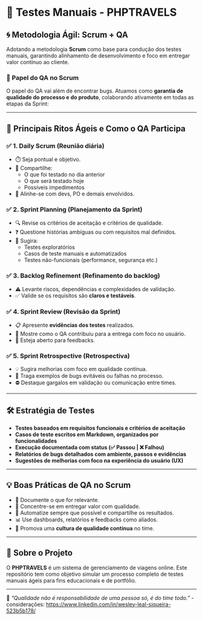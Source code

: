 # 🧪 Testes Manuais - PHPTRAVELS

## 🌀 Metodologia Ágil: Scrum + QA

Adotando a metodologia **Scrum** como base para condução dos testes manuais, garantindo alinhamento de desenvolvimento e foco em entregar valor contínuo ao cliente.

### 🎯 Papel do QA no Scrum

O papel do QA vai além de encontrar bugs. Atuamos como **garantia de qualidade do processo e do produto**, colaborando ativamente em todas as etapas da Sprint:

---

## 📅 Principais Ritos Ágeis e Como o QA Participa

### ✅ 1. Daily Scrum (Reunião diária)
- ⏱️ Seja pontual e objetivo.
- 📌 Compartilhe:
  - O que foi testado no dia anterior
  - O que será testado hoje
  - Possíveis impedimentos
- 🤝 Alinhe-se com devs, PO e demais envolvidos.

### ✅ 2. Sprint Planning (Planejamento da Sprint)
- 🔍 Revise os critérios de aceitação e critérios de qualidade.
- ❓ Questione histórias ambíguas ou com requisitos mal definidos.
- 🧪 Sugira:
  - Testes exploratórios
  - Casos de teste manuais e automatizados
  - Testes não-funcionais (performance, segurança etc.)

### ✅ 3. Backlog Refinement (Refinamento do backlog)
- ⚠️ Levante riscos, dependências e complexidades de validação.
- ✅ Valide se os requisitos são **claros e testáveis**.

### ✅ 4. Sprint Review (Revisão da Sprint)
- 📋 Apresente **evidências dos testes** realizados.
- 🧠 Mostre como o QA contribuiu para a entrega com foco no usuário.
- 📢 Esteja aberto para feedbacks.

### ✅ 5. Sprint Retrospective (Retrospectiva)
- 💡 Sugira melhorias com foco em qualidade contínua.
- 🐛 Traga exemplos de bugs evitáveis ou falhas no processo.
- ⛔ Destaque gargalos em validação ou comunicação entre times.

---

## 🛠️ Estratégia de Testes

- **Testes baseados em requisitos funcionais e critérios de aceitação**
- **Casos de teste escritos em Markdown, organizados por funcionalidades**
- **Execução documentada com status (✅ Passou | ❌ Falhou)**
- **Relatórios de bugs detalhados com ambiente, passos e evidências**
- **Sugestões de melhorias com foco na experiência do usuário (UX)**

---

## 💡 Boas Práticas de QA no Scrum

- 📝 Documente o que for relevante.
- 🎯 Concentre-se em entregar valor com qualidade.
- 🔄 Automatize sempre que possível e compartilhe os resultados.
- 📊 Use dashboards, relatórios e feedbacks como aliados.
- 🤝 Promova uma **cultura de qualidade contínua** no time.

---

## 🚀 Sobre o Projeto

O **PHPTRAVELS** é um sistema de gerenciamento de viagens online. Este repositório tem como objetivo simular um processo completo de testes manuais ágeis para fins educacionais e de portfólio.

---

🧩 *“Qualidade não é responsabilidade de uma pessoa só, é do time todo.”* - considerações: https://www.linkedin.com/in/wesley-leal-siqueira-523b5b178/
